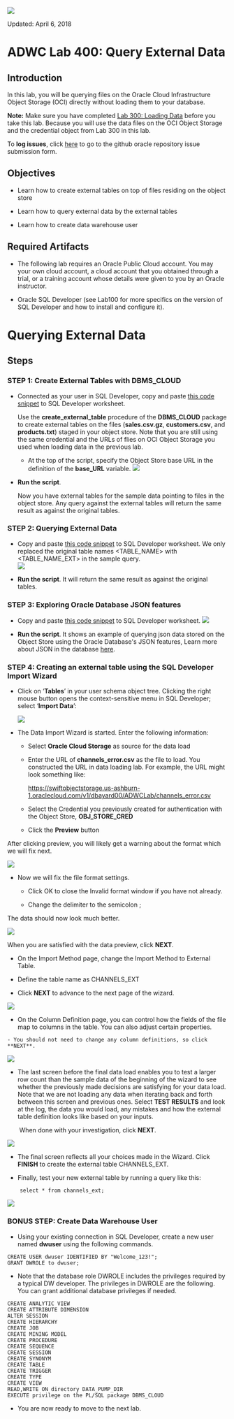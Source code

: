 ![](images/400/TITLE400.png)

Updated: April 6, 2018

# ADWC Lab 400: Query External Data 

## Introduction

In this lab, you will be querying files on the Oracle Cloud Infrastructure Object Storage (OCI) directly without loading them to your database.

**Note:** Make sure you have completed <a href="https://millerhoo.github.io/journey4-adwc/workshops/journey4-adwc/LabGuide300.md" target="_blank">Lab 300: Loading Data</a> before you take this lab. Because you will use the data files on the OCI Object Storage and the credential object from Lab 300 in this lab.

To **log issues**, click [here](https://github.com/millerhoo/journey4-adwc/issues/new) to go to the github oracle repository issue submission form.

## Objectives

-   Learn how to create external tables on top of files residing on the object store

-   Learn how to query external data by the external tables

-   Learn how to create data warehouse user 

## Required Artifacts

-   The following lab requires an Oracle Public Cloud account. You may your own cloud account, a cloud account that you obtained through a trial, or a training account whose details were given to you by an Oracle instructor.

-   Oracle SQL Developer (see Lab100 for more specifics on the version of SQL Developer and how to install and configure it).

# Querying External Data

## Steps

### STEP 1: Create External Tables with DBMS_CLOUD

-   Connected as your user in SQL Developer, copy and paste <a href="./scripts/400/create_external_tables.txt" target="_blank">this code snippet</a> to SQL Developer worksheet.  

    Use the **create\_external\_table** procedure of the **DBMS\_CLOUD** package to create external tables on the files (**sales.csv.gz**, **customers.csv**, and **products.txt**) staged in your object store. Note that you are still using the same credential and the URLs of flies on OCI Object Storage you used when loading data in the previous lab.

    -   At the top of the script, specify the Object Store base URL in the definition of the **base\_URL** variable.
    ![](./images/400/snap0014527.jpg)



-   **Run the script**.

    Now you have external tables for the sample data pointing to files in the object store. Any query against the external tables will return the same result as against the original tables.

### STEP 2: Querying External Data

-   Copy and paste <a href="./scripts/400/query_external_data.txt" target="_blank">this code snippet</a> to SQL Developer worksheet. We only replaced the original table names <TABLE_NAME> with <TABLE_NAME_EXT> in the sample query.  
    ![](images/400/Picture400-4.png)

-   **Run the script**. It will return the same result as against the original tables.


### STEP 3: Exploring Oracle Database JSON features

-   Copy and paste <a href="./scripts/400/query_json_data.txt" target="_blank">this code snippet</a> to SQL Developer worksheet.
    ![](images/400/snap0014671.jpg)

-   **Run the script**. It shows an example of querying json data stored on the Object Store using the Oracle Database's JSON features,  Learn more about JSON in the database <a href="https://docs.oracle.com/en/database/oracle/oracle-database/18/adjsn/json-in-oracle-database.html">here</a>.

### STEP 4: Creating an external table using the SQL Developer Import Wizard

-   Click on ‘**Tables**’ in your user schema object tree. Clicking the right mouse button opens the context-sensitive menu in SQL Developer; select ‘**Import Data**’:

    ![](./images/400/snap0014672.jpg)


-   The Data Import Wizard is started. Enter the following information:

    -   Select **Oracle Cloud Storage** as source for the data load

    -   Enter the URL of **channels_error.csv** as the file to load. You constructed the URL in data loading lab. For example, the URL might look something like:

        https://swiftobjectstorage.us-ashburn-1.oraclecloud.com/v1/dbayard00/ADWCLab/channels_error.csv

    -   Select the Credential you previously created for authentication with the Object Store, **OBJ\_STORE\_CRED**

    -   Click the **Preview** button

After clicking preview, you will likely get a warning about the format which we will fix next.

![](./images/400/snap0014673.jpg)

  - Now we will fix the file format settings.

     - Click OK to close the Invalid format window if you have not already.

     - Change the delimiter to the semicolon ;

The data should now look much better.

![](./images/400/snap0014674.jpg)


When you are satisfied with the data preview, click **NEXT**.

  - On the Import Method page, change the Import Method to External Table.

  - Define the table name as CHANNELS_EXT

  - Click **NEXT** to advance to the next page of the wizard.

![](./images/400/snap0014675.jpg)

  -   On the Column Definition page, you can control how the fields of the file map to columns in the table.  You can also adjust certain properties.

    - You should not need to change any column definitions, so click **NEXT**.

![](./images/400/snap0014676.jpg)

 


-   The last screen before the final data load enables you to test a larger row count than the sample data of the beginning of the wizard to see whether the previously made decisions are satisfying for your data load. Note that we are not loading any data when iterating back and forth between this screen and previous ones. Select **TEST RESULTS** and look at the log, the data you would load, any mistakes and how the external table definition looks like based on your inputs.

&nbsp;&nbsp;&nbsp;&nbsp;&nbsp;&nbsp;&nbsp;When done with your investigation, click **NEXT**.

![](./images/400/snap0014677.jpg)





-   The final screen reflects all your choices made in the Wizard. Click **FINISH** to create the external table CHANNELS_EXT.

-   Finally, test your new external table by running a query like this:

```
    select * from channels_ext;
```

![](./images/400/snap0014678.jpg)


### BONUS STEP: Create Data Warehouse User

-   Using your existing connection in SQL Developer, create a new user named **dwuser** using the following commands.
```
CREATE USER dwuser IDENTIFIED BY "Welcome_123!";
GRANT DWROLE to dwuser;
```
- Note that the database role DWROLE includes the privileges required by a typical DW developer. The privileges in DWROLE are the following. You can grant additional database privileges if needed.
```
CREATE ANALYTIC VIEW
CREATE ATTRIBUTE DIMENSION
ALTER SESSION
CREATE HIERARCHY
CREATE JOB
CREATE MINING MODEL
CREATE PROCEDURE
CREATE SEQUENCE
CREATE SESSION
CREATE SYNONYM
CREATE TABLE
CREATE TRIGGER
CREATE TYPE
CREATE VIEW
READ,WRITE ON directory DATA_PUMP_DIR
EXECUTE privilege on the PL/SQL package DBMS_CLOUD 
```

-   You are now ready to move to the next lab.


